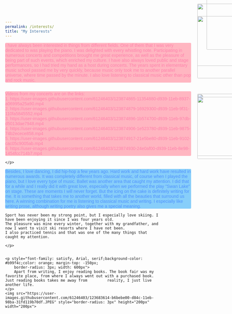 ```yaml
---
permalink: /interests/
title: "My Interests"
---
```


<!DOCTYPE html>
<html lang="en">
<head>
    <meta charset="UTF-8">
    <title>Title</title>
    <meta name="keywords" content="" />
    <meta name="description" content="" />
    <meta http-equiv="content-type" content="text/html; charset=utf-8" />
    <title>Uncovered by FCSE</title>
    <link href='https://fonts.googleapis.com/css?family=Oswald:400,300' rel='stylesheet' type='text/css' />
    <link href='https://fonts.googleapis.com/css?family=Abel%7CSatisfy' rel='stylesheet' type='text/css' />
</head>
<body>
    <p style="font-family: satisfy, Arial, serif;background-color: lightpink;color: #ff80ab;
        border-radius: 3px; width: 600px">
        I have always been interested in things from different fields.
        One of them that I was very dedicated to was playing the piano.
        I was delighted with every whistling note. Participating in numerous
        concerts and competitions brought me great experience, as well as the
        pleasure of being part of such events, which enriched my culture.
        I have also always loved public and stage performances,
        so I had tried my hand as a host during concerts.
        The years spent in elementary music school passed me by very quickly,
        because music only took me to another parallel universe, where time passed by the minute.
        I also love listening to classical music other than pop and rock music.
    </p>

<img src="https://user-images.githubusercontent.com/61246403/123681194-cee10e00-d849-11eb-8239-48facd1ba3bb.JPG" style="border-radius: 3px;margin-left: 650px;margin-top: -320px" height="200px" width="400px">
    <p style="font-family: satisfy, Arial, serif;background-color: lightpink;color: #ff80ab;
        border-radius: 3px; width: 600px">
        Videos from my concerts are on the links:
    <br>
1.  https://user-images.githubusercontent.com/61246403/123874865-11354880-d939-11eb-8937-a06995a25a90.mp4<br>
2.  https://user-images.githubusercontent.com/61246403/123874879-16929300-d939-11eb-9f31-110fa5845552.mp4 <br>
3.  https://user-images.githubusercontent.com/61246403/123874896-1b574700-d939-11eb-97db-d5013dae7948.mp4 <br>
4.  https://user-images.githubusercontent.com/61246403/123874906-1e523780-d939-11eb-9875-74b2ecece858.mp4 <br>
5.  https://user-images.githubusercontent.com/61246403/123874917-21e5be80-d939-11eb-9102-cac05c9005ab.mp4 <br>
6.  https://user-images.githubusercontent.com/61246403/123874930-24e0af00-d939-11eb-8e98-1454fcc714b7.mp4 <br>
       
 <img src="https://user-images.githubusercontent.com/61246403/123877839-42fcde00-d93e-11eb-9579-b942cde42256.jpg" style="border-radius: 3px;margin-left: 620px;margin-top: -450px" height="200px" width="200px">       
 <img src="https://user-images.githubusercontent.com/61246403/123877848-4728fb80-d93e-11eb-8c0d-e494f7b1df5f.jpg" style="border-radius: 3px;margin-left: 620px;margin-top: -200px" height="200px" width="400px">              

    </p>
<p style="font-family: satisfy, Arial, serif;background-color: lightskyblue;color: #4D90FE;
        border-radius: 3px; width: 600px">
     Besides, I love dancing, I did hip-hop a few years ago. Hard work and hard work have 
     resulted in numerous awards. It was completely different from classical music, of course when 
     I played the piano, but I love every type of music. Ballet was another area that caught my attention.
     I did that for a while and I really did it with great love, especially when we performed the play "Swan Lake" on stage.
     These are moments I will never forget. But the icing on the cake is definitely writing for me. It is something that takes me 
     to another world, filled with all the beauties that surround us here. A winning combination for me is listening to classical music 
     and writing. I especially like writing prose, although writing poetry also gives me a special meaning.

    Sport has never been my strong point, but I especially love skiing. I have been enjoying it since I was four years old.
    The pleasure was mine every winter, together with my grandfather, and now I want to visit ski resorts where I have not been. 
    I also practiced tennis and that was one of the many things that caught my attention.

    </p>

<img src="https://user-images.githubusercontent.com/61246403/123683112-1e283e00-d84c-11eb-843d-c84351aa653e.JPEG" style="border-radius: 3px;margin-left: 620px;margin-top: -800px" height="200px" width="200px">
<img src="https://user-images.githubusercontent.com/61246403/123683180-3435fe80-d84c-11eb-8793-f7a6d918291c.JPEG" style="border-radius: 3px;margin-left: 820px;margin-top: -800px" height="200px" width="200px">
 <img src="https://user-images.githubusercontent.com/61246403/123683406-72332280-d84c-11eb-8ec9-98a3fd27b4c9.JPEG" style="border-radius: 3px;margin-left: 620px;margin-top: -500px" height="200px" width="200px">
 <img src="https://user-images.githubusercontent.com/61246403/123875727-76d60480-d93a-11eb-9371-80694dc92178.PNG" style="border-radius: 3px;margin-left: 820px;margin-top: -500px" height="200px" width="200px">
    
    <p style="font-family: satisfy, Arial, serif;background-color: #b99f4c;color: orange; margin-top: -150px;
        border-radius: 3px; width: 600px">
        Apart from writing, I enjoy reading books. The book fair was my favorite place, from where I always went out with a purchased book. Just reading books takes me away from         reality, I just live another life.
    </p>
    <img src="https://user-images.githubusercontent.com/61246403/123683614-b6bebe00-d84c-11eb-98ba-31fd119b70df.JPEG" style="border-radius: 3px" height="200px" width="200px">
        
</body>
</html>
